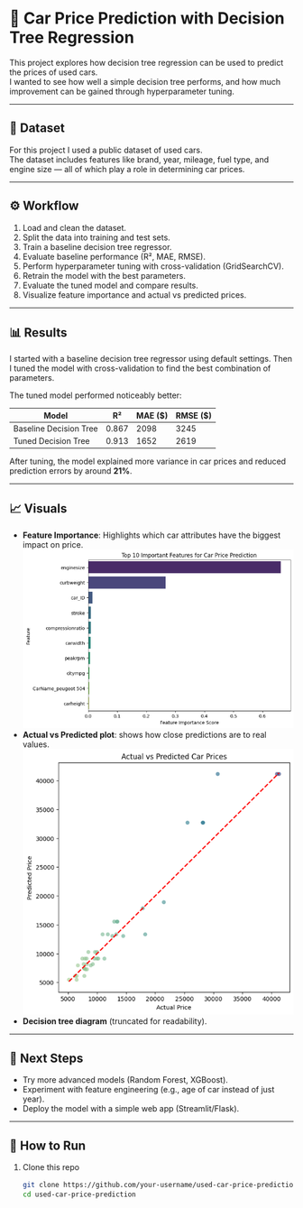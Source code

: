 # 🚗 Car Price Prediction with Decision Tree Regression

This project explores how decision tree regression can be used to predict the prices of used cars.  
I wanted to see how well a simple decision tree performs, and how much improvement can be gained through hyperparameter tuning.  

---

## 📂 Dataset
For this project I used a public dataset of used cars.  
The dataset includes features like brand, year, mileage, fuel type, and engine size — all of which play a role in determining car prices.  

---

## ⚙️ Workflow
1. Load and clean the dataset.  
2. Split the data into training and test sets.  
3. Train a baseline decision tree regressor.  
4. Evaluate baseline performance (R², MAE, RMSE).  
5. Perform hyperparameter tuning with cross-validation (GridSearchCV).  
6. Retrain the model with the best parameters.  
7. Evaluate the tuned model and compare results.  
8. Visualize feature importance and actual vs predicted prices.  

---

## 📊 Results

I started with a baseline decision tree regressor using default settings. Then I tuned the model with cross-validation to find the best combination of parameters.  

The tuned model performed noticeably better:  

| Model                  | R²    | MAE ($) | RMSE ($) |
|------------------------|-------|---------|----------|
| Baseline Decision Tree | 0.867 | 2098    | 3245     |
| Tuned Decision Tree    | 0.913 | 1652    | 2619     |

After tuning, the model explained more variance in car prices and reduced prediction errors by around **21%**.  

---

## 📈 Visuals
-  **Feature Importance**: Highlights which car attributes have the biggest impact on price.  
  ![Feature Importance](images/plot1.png)
- **Actual vs Predicted plot**: shows how close predictions are to real values.
   ![Actual  vs Predicted](images/plot2.png)
- **Decision tree diagram** (truncated for readability).  

---

## 🚀 Next Steps
- Try more advanced models (Random Forest, XGBoost).  
- Experiment with feature engineering (e.g., age of car instead of just year).  
- Deploy the model with a simple web app (Streamlit/Flask).  

---

## 📝 How to Run
1. Clone this repo  
   ```bash
   git clone https://github.com/your-username/used-car-price-prediction.git
   cd used-car-price-prediction
